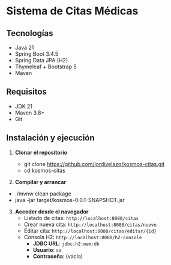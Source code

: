 # Sistema de Citas Médicas

## Tecnologías  
- Java 21  
- Spring Boot 3.4.5  
- Spring Data JPA (H2)  
- Thymeleaf + Bootstrap 5  
- Maven  

## Requisitos  
- JDK 21  
- Maven 3.8+  
- Git  

## Instalación y ejecución  

1. **Clonar el repositorio**  
   - git clone https://github.com/jordivelazq/kosmos-citas.git
   - cd kosmos-citas
   
2. **Compilar y arrancar**  
- ./mvnw clean package
- java -jar target/kosmos-0.0.1-SNAPSHOT.jar

3. **Acceder desde el navegador**  
   - Listado de citas: `http://localhost:8080/citas`  
   - Crear nueva cita: `http://localhost:8080/citas/nuevo`  
   - Editar cita: `http://localhost:8080/citas/editar/{id}`  
   - Consola H2: `http://localhost:8080/h2-console`  
     - **JDBC URL**: `jdbc:h2:mem:db`  
     - **Usuario**: `sa`  
     - **Contraseña**: (vacía)  
